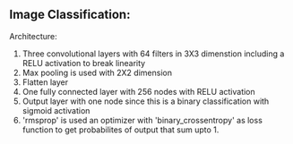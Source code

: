 ## Image Classification:

Architecture:</br>
1. Three convolutional layers with 64 filters in 3X3 dimenstion including a RELU activation to break linearity</br>
2. Max pooling is used with 2X2 dimension</br>
3. Flatten layer</br>
4. One fully connected layer with 256 nodes with RELU activation</br>
5. Output layer with one node since this is a binary classification with sigmoid activation</br>
6. 'rmsprop' is used an optimizer with 'binary_crossentropy' as loss function to get probabilites of output that sum upto 1.</br>


